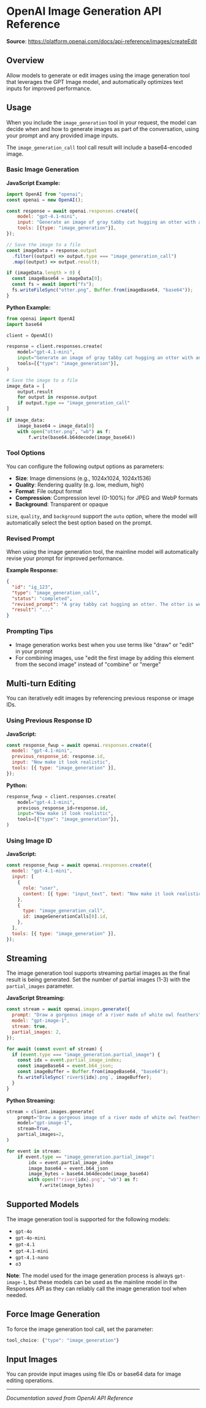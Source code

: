 # OpenAI Image Generation API Reference

**Source**: https://platform.openai.com/docs/api-reference/images/createEdit

## Overview

Allow models to generate or edit images using the image generation tool that leverages the GPT Image model, and automatically optimizes text inputs for improved performance.

## Usage

When you include the `image_generation` tool in your request, the model can decide when and how to generate images as part of the conversation, using your prompt and any provided image inputs.

The `image_generation_call` tool call result will include a base64-encoded image.

### Basic Image Generation

**JavaScript Example:**
```javascript
import OpenAI from "openai";
const openai = new OpenAI();

const response = await openai.responses.create({
    model: "gpt-4.1-mini",
    input: "Generate an image of gray tabby cat hugging an otter with an orange scarf",
    tools: [{type: "image_generation"}],
});

// Save the image to a file
const imageData = response.output
  .filter((output) => output.type === "image_generation_call")
  .map((output) => output.result);

if (imageData.length > 0) {
  const imageBase64 = imageData[0];
  const fs = await import("fs");
  fs.writeFileSync("otter.png", Buffer.from(imageBase64, "base64"));
}
```

**Python Example:**
```python
from openai import OpenAI
import base64

client = OpenAI() 

response = client.responses.create(
    model="gpt-4.1-mini",
    input="Generate an image of gray tabby cat hugging an otter with an orange scarf",
    tools=[{"type": "image_generation"}],
)

# Save the image to a file
image_data = [
    output.result
    for output in response.output
    if output.type == "image_generation_call"
]
    
if image_data:
    image_base64 = image_data[0]
    with open("otter.png", "wb") as f:
        f.write(base64.b64decode(image_base64))
```

### Tool Options

You can configure the following output options as parameters:

- **Size**: Image dimensions (e.g., 1024x1024, 1024x1536)
- **Quality**: Rendering quality (e.g. low, medium, high)
- **Format**: File output format
- **Compression**: Compression level (0-100%) for JPEG and WebP formats
- **Background**: Transparent or opaque

`size`, `quality`, and `background` support the `auto` option, where the model will automatically select the best option based on the prompt.

### Revised Prompt

When using the image generation tool, the mainline model will automatically revise your prompt for improved performance.

**Example Response:**
```json
{
  "id": "ig_123",
  "type": "image_generation_call",
  "status": "completed",
  "revised_prompt": "A gray tabby cat hugging an otter. The otter is wearing an orange scarf. Both animals are cute and friendly, depicted in a warm, heartwarming style.",
  "result": "..."
}
```

### Prompting Tips

- Image generation works best when you use terms like "draw" or "edit" in your prompt
- For combining images, use "edit the first image by adding this element from the second image" instead of "combine" or "merge"

## Multi-turn Editing

You can iteratively edit images by referencing previous response or image IDs.

### Using Previous Response ID

**JavaScript:**
```javascript
const response_fwup = await openai.responses.create({
  model: "gpt-4.1-mini",
  previous_response_id: response.id,
  input: "Now make it look realistic",
  tools: [{ type: "image_generation" }],
});
```

**Python:**
```python
response_fwup = client.responses.create(
    model="gpt-4.1-mini",
    previous_response_id=response.id,
    input="Now make it look realistic",
    tools=[{"type": "image_generation"}],
)
```

### Using Image ID

**JavaScript:**
```javascript
const response_fwup = await openai.responses.create({
  model: "gpt-4.1-mini",
  input: [
    {
      role: "user",
      content: [{ type: "input_text", text: "Now make it look realistic" }],
    },
    {
      type: "image_generation_call",
      id: imageGenerationCalls[0].id,
    },
  ],
  tools: [{ type: "image_generation" }],
});
```

## Streaming

The image generation tool supports streaming partial images as the final result is being generated. Set the number of partial images (1-3) with the `partial_images` parameter.

**JavaScript Streaming:**
```javascript
const stream = await openai.images.generate({
  prompt: "Draw a gorgeous image of a river made of white owl feathers",
  model: "gpt-image-1",
  stream: true,
  partial_images: 2,
});

for await (const event of stream) {
  if (event.type === "image_generation.partial_image") {
    const idx = event.partial_image_index;
    const imageBase64 = event.b64_json;
    const imageBuffer = Buffer.from(imageBase64, "base64");
    fs.writeFileSync(`river${idx}.png`, imageBuffer);
  }
}
```

**Python Streaming:**
```python
stream = client.images.generate(
    prompt="Draw a gorgeous image of a river made of white owl feathers",
    model="gpt-image-1",
    stream=True,
    partial_images=2,
)

for event in stream:
    if event.type == "image_generation.partial_image":
        idx = event.partial_image_index
        image_base64 = event.b64_json
        image_bytes = base64.b64decode(image_base64)
        with open(f"river{idx}.png", "wb") as f:
            f.write(image_bytes)
```

## Supported Models

The image generation tool is supported for the following models:

- `gpt-4o`
- `gpt-4o-mini`
- `gpt-4.1`
- `gpt-4.1-mini`
- `gpt-4.1-nano`
- `o3`

**Note**: The model used for the image generation process is always `gpt-image-1`, but these models can be used as the mainline model in the Responses API as they can reliably call the image generation tool when needed.

## Force Image Generation

To force the image generation tool call, set the parameter:
```javascript
tool_choice: {"type": "image_generation"}
```

## Input Images

You can provide input images using file IDs or base64 data for image editing operations.

---
*Documentation saved from OpenAI API Reference*